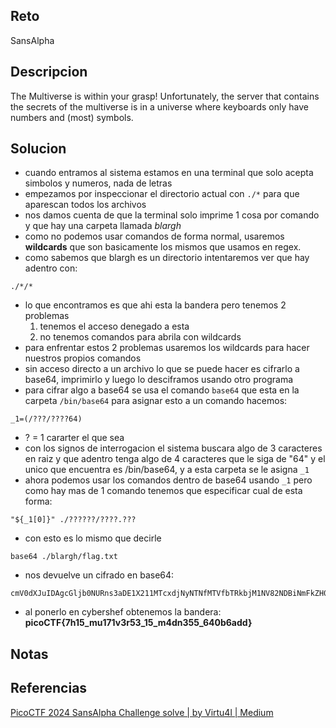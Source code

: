 
## Reto
SansAlpha
## Descripcion
The Multiverse is within your grasp! Unfortunately, the server that contains the secrets of the multiverse is in a universe where keyboards only have numbers and (most) symbols.

## Solucion
- cuando entramos al sistema estamos en una terminal que solo acepta simbolos y numeros, nada de letras
- empezamos por inspeccionar el directorio actual con `./*` para que aparescan todos los archivos
- nos damos cuenta de que la terminal solo imprime 1 cosa por comando y que hay una carpeta llamada *blargh*
- como no podemos usar comandos de forma normal, usaremos **wildcards** que son basicamente los mismos que usamos en regex.
- como sabemos que blargh es un directorio intentaremos ver que hay adentro con:
```
./*/*
```
- lo que encontramos es que ahi esta la bandera pero tenemos 2 problemas
	1. tenemos el acceso denegado a esta
	2. no tenemos comandos para abrila con wildcards
- para enfrentar estos 2 problemas usaremos los wildcards para hacer nuestros propios comandos
- sin acceso directo a un archivo lo que se puede hacer es cifrarlo a base64, imprimirlo y luego lo desciframos usando otro programa
- para cifrar algo a base64 se usa el comando `base64` que esta en la carpeta `/bin/base64` para asignar esto a un comando hacemos:
```
_1=(/???/????64)
```
- ? = 1 cararter el que sea
- con los signos de interrogacion el sistema buscara algo de 3 caracteres en raiz y que adentro tenga algo de 4 caracteres que le siga de "64" y el unico que encuentra es /bin/base64, y a esta carpeta se le asigna `_1`
- ahora podemos usar los comandos dentro de base64 usando `_1` pero como hay mas de 1 comando tenemos que especificar cual de esta forma:
```
"${_1[0]}" ./??????/????.???
```
- con esto es lo mismo que decirle
```
base64 ./blargh/flag.txt
```
- nos devuelve un cifrado en base64:
```
cmV0dXJuIDAgcGljb0NURns3aDE1X211MTcxdjNyNTNfMTVfbTRkbjM1NV82NDBiNmFkZH0=
```
- al ponerlo en cybershef obtenemos la bandera: **picoCTF{7h15_mu171v3r53_15_m4dn355_640b6add}**
## Notas

## Referencias
[PicoCTF 2024 SansAlpha Challenge solve | by Virtu4l | Medium](https://medium.com/@0xVirtu4l/picoctf-2024-sansalpha-challenge-solve-c754ee1deba4)